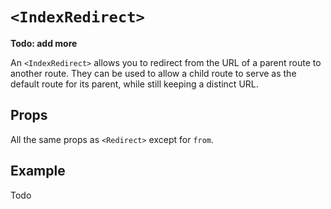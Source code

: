 # `<IndexRedirect>`

**Todo: add more**

An `<IndexRedirect>` allows you to redirect from the URL of a parent route to another route. They can be used to allow a child route to serve as the default route for its parent, while still keeping a distinct URL.

## Props
All the same props as `<Redirect>` except for `from`.

## Example
Todo
